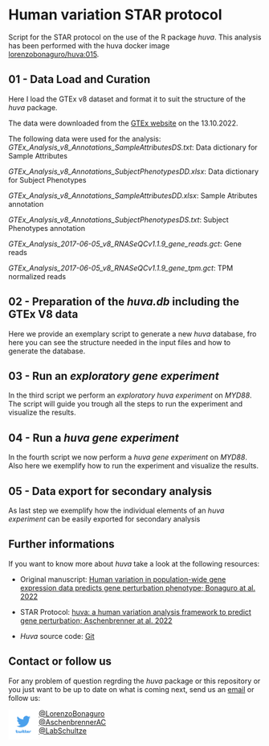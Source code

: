 # Human variation STAR protocol

Script for the STAR protocol on the use of the R package *huva*. This analysis has been performed with the huva docker image [lorenzobonaguro/huva:015](https://hub.docker.com/r/lorenzobonaguro/huva_docker).

## 01 - Data Load and Curation

Here I load the GTEx v8 dataset and format it to suit the structure of the *huva* package.

The data were downloaded from the [GTEx website](https://www.gtexportal.org/home/datasets) on the 13.10.2022.

The following data were used for the analysis: 
*GTEx_Analysis_v8_Annotations_SampleAttributesDS.txt*: Data dictionary for Sample Attributes 

*GTEx_Analysis_v8_Annotations_SubjectPhenotypesDD.xlsx*: Data dictionary for Subject Phenotypes 

*GTEx_Analysis_v8_Annotations_SampleAttributesDD.xlsx*: Sample Atributes annotation 

*GTEx_Analysis_v8_Annotations_SubjectPhenotypesDS.txt*: Subject Phenotypes annotation 

*GTEx_Analysis_2017-06-05_v8_RNASeQCv1.1.9_gene_reads.gct*: Gene reads 

*GTEx_Analysis_2017-06-05_v8_RNASeQCv1.1.9_gene_tpm.gct*: TPM normalized reads

## 02 - Preparation of the *huva.db* including the GTEx V8 data

Here we provide an exemplary script to generate a new *huva* database, fro here you can see the structure needed in the input files and how to generate the database. 

## 03 - Run an *exploratory gene experiment*

In the third script we perform an *exploratory huva experiment* on *MYD88*. The script will guide you trough all the steps to run the experiment and visualize the results.

## 04 - Run a *huva gene experiment*

In the fourth script we now perform a *huva gene experiment* on *MYD88*. Also here we exemplify how to run the experiment and visualize the results.

## 05 - Data export for secondary analysis

As last step we exemplify how the individual elements of an *huva experiment* can be easily exported for secondary analysis

## Further informations

If you want to know more about *huva* take a look at the following resources:

- Original manuscript: [Human variation in population-wide gene expression data predicts gene perturbation phenotype; Bonaguro at al. 2022](https://www.cell.com/iscience/fulltext/S2589-0042(22)01600-5#%20)

- STAR Protocol: [huva: a human variation analysis framework to predict gene perturbation; Aschenbrenner at al. 2022](XX)

- *Huva* source code: [Git](https://github.com/lorenzobonaguro/huva)

## Contact or follow us
For any problem of question regrding the *huva* package or this repository or you just want to be up to date on what is coming next, send us an [email](mailto:lorenzobonaguro@uni-bonn.de) or follow us:  

<img src="./logo/twitter.png" width="12%" style="float: left;">  

[@LorenzoBonaguro](https://twitter.com/LorenzoBonaguro)  
[@AschenbrennerAC](https://twitter.com/AschenbrennerAC)  
[@LabSchultze](https://twitter.com/LabSchultze)